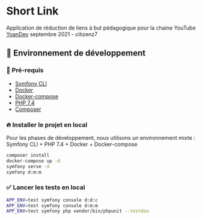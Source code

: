 # Short Link

Application de réduction de liens à but pédagogique pour la chaine YouTube [YoanDev](https://www.youtube.com/c/yoandevco)
septembre 2021 - citizenz7

## 👾 Environnement de développement

### 🏁 Pré-requis

* [Symfony CLI](https://symfony.com/download)
* [Docker](https://www.docker.com/)
* [Docker-compose](https://docs.docker.com/compose/install/)
* [PHP 7.4](https://www.php.net/downloads)
* [Composer](https://getcomposer.org/)

### 🔥 Installer le projet en local

Pour les phases de développement, nous utilisons un environnement mixte : Symfony CLI + PHP 7.4 + Docker + Docker-compose

```bash
composer install
docker-compose up -d
symfony serve -d
symfony d:m:m
```

### ✅ Lancer les tests en local

```bash
APP_ENV=test symfony console d:d:c
APP_ENV=test symfony console d:m:m
APP_ENV=test symfony php vendor/bin/phpunit --testdox
```